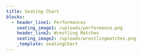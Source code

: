 ```yaml
---
title: Seating Chart
blocks:
  - header_line1: Performances
    seating_image1: /uploads/performance.png
    header_line2: Wrestling Matches
    seating_image2: /uploads/wrestlingmatches.png
    _template: seatingChart
---
```



